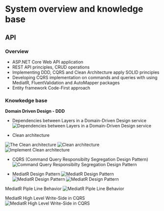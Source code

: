 # System overview and knowledge base
## API

### Overview
- ASP.NET Core Web API application
- REST API principles, CRUD operations
- Implementing DDD, CQRS and Clean Architecture apply SOLID principles
- Developing CQRS implementation on commands and queries with using MediatR, FluentValidation and AutoMapper packages
- Entity framework Code-First approach

### Knowkedge base

**Domain Driven Design - DDD**

- Dependencies between Layers in a Domain-Driven Design service
![Dependencies between Layers in a Domain-Driven Design service](/images/dependencies_between_layer_in_a_DDD_service.png)

- Clean architecture

![The Clean architecture](/images/the_clean_architecture.png)
![Clean architecture](/images/clean_architecture.png)
![Implement Clean architecture](/images/implement_clean_architecture.png)

- CQRS (Command Query Responsibilty Segregation Design Pattern)
![Command Query Responsibilty Segregation Design Pattern](/images/CQRS_Command_Query_Responsibilty_Segregation_Design_Pattern.png)

- MediatR Design Pattern
![MediatR Design Pattern](/images/MediatR_Design_Pattern.png)
![MediatR Design Pattern](/images/MediatR_Design_Pattern_1.png)
![MediatR Design Pattern](/images/MediatR_Design_Pattern_2.png)

MediatR Piple Line Behavior
![MediatR Piple Line Behavior](/images/MediatR_Piple_Line_Behavior.png)

MediatR High Level Write-Side in CQRS
![MediatR High Level Write-Side in CQRS](/images/MediatR_High_Level_Write-Side_in_CQRS.png)
